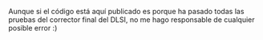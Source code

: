 Aunque si el código está aquí publicado es porque ha pasado todas las pruebas del corrector final del DLSI, no me hago responsable de cualquier posible error :)
